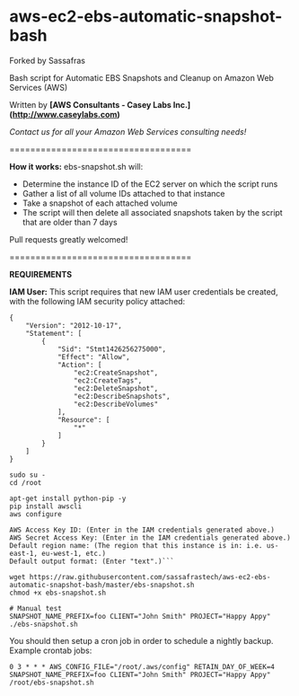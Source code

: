 aws-ec2-ebs-automatic-snapshot-bash
===================================

Forked by Sassafras

Bash script for Automatic EBS Snapshots and Cleanup on Amazon Web Services (AWS)

Written by  **[AWS Consultants - Casey Labs Inc.] (http://www.caseylabs.com)**

*Contact us for all your Amazon Web Services consulting needs!*

===================================

**How it works:**
ebs-snapshot.sh will:
- Determine the instance ID of the EC2 server on which the script runs
- Gather a list of all volume IDs attached to that instance
- Take a snapshot of each attached volume
- The script will then delete all associated snapshots taken by the script that are older than 7 days

Pull requests greatly welcomed!

===================================

**REQUIREMENTS**

**IAM User:** This script requires that new IAM user credentials be created, with the following IAM security policy attached:

```
{
    "Version": "2012-10-17",
    "Statement": [
        {
            "Sid": "Stmt1426256275000",
            "Effect": "Allow",
            "Action": [
                "ec2:CreateSnapshot",
                "ec2:CreateTags",
                "ec2:DeleteSnapshot",
                "ec2:DescribeSnapshots",
                "ec2:DescribeVolumes"
            ],
            "Resource": [
                "*"
            ]
        }
    ]
}
```


```
sudo su -
cd /root

apt-get install python-pip -y
pip install awscli
aws configure

AWS Access Key ID: (Enter in the IAM credentials generated above.)
AWS Secret Access Key: (Enter in the IAM credentials generated above.)
Default region name: (The region that this instance is in: i.e. us-east-1, eu-west-1, etc.)
Default output format: (Enter "text".)```

wget https://raw.githubusercontent.com/sassafrastech/aws-ec2-ebs-automatic-snapshot-bash/master/ebs-snapshot.sh
chmod +x ebs-snapshot.sh

# Manual test
SNAPSHOT_NAME_PREFIX=foo CLIENT="John Smith" PROJECT="Happy Appy" ./ebs-snapshot.sh
```

You should then setup a cron job in order to schedule a nightly backup. Example crontab jobs:
```
0 3 * * * AWS_CONFIG_FILE="/root/.aws/config" RETAIN_DAY_OF_WEEK=4 SNAPSHOT_NAME_PREFIX=foo CLIENT="John Smith" PROJECT="Happy Appy" /root/ebs-snapshot.sh
```
